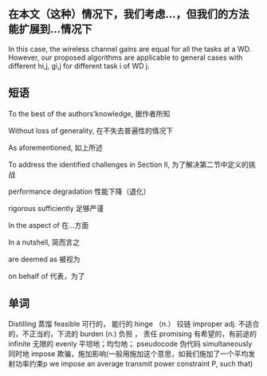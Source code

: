 ## 在本文（这种）情况下，我们考虑...，但我们的方法能扩展到...情况下

In this case, the wireless channel gains are equal for all the tasks at a WD. 
However, our proposed algorithms are applicable to general cases with different hi,j, gi,j for different task i of WD j.


## 短语

To the best of the authors’knowledge,  据作者所知

Without loss of generality, 在不失去普遍性的情况下

As aforementioned, 如上所述

To address the identified challenges in Section II, 为了解决第二节中定义的挑战

performance degradation 性能下降（退化）

rigorous sufficiently 足够严谨

In the aspect of 在...方面

In a nutshell, 简而言之

are deemed as 被视为

on behalf of 代表，为了

## 单词

Distilling 蒸馏
feasible 可行的， 能行的
hinge  （n.） 铰链
improper adj. 不适合的，不正当的，下流的
burden (n.) 负担 ， 责任
promising 有希望的，有前途的
infinite 无限的
evenly 平坦地；均匀地；
pseudocode 伪代码
simultaneously 同时地
impose 欺骗，施加影响(一般用施加这个意思，如我们施加了一个平均发射功率约束p
we impose an average transmit power constraint P, such that)